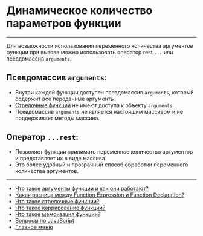 # Динамическое количество параметров функции

---

Для возможности использования переменного количества аргументов функции при вызове можно использовать оператор rest `...` или псевдомассив `arguments`.

## Псевдомассив `arguments`:

- Внутри каждой функции доступен псевдомассив `arguments`, который содержит все переданные аргументы.
- [Стрелочные функции](./arrowFunction.md) не имеют доступа к объекту `arguments`.
- Псевдомассив `arguments` не является настоящим массивом и не поддерживает методы массива.

## Оператор `...rest`:

- Позволяет функции принимать переменное количество аргументов и представляет их в виде массива.
- Это более удобный и прозрачный способ обработки переменного количества аргументов.

---

- [Что такое аргументы функции и как они работают?](./arguments.md)
- [Какая разница между Function Expression и Function Declaration?](./difference.md)
- [Что такое стрелочные функции?](./arrowFunction.md)
- [Что такое каррирование функции?](./currying.md)
- [Что такое мемоизация функции?](./memoisation.md)
- [Вопросы по JavaScript](../javaScript.md)
- [Главное меню](../../README.md)
